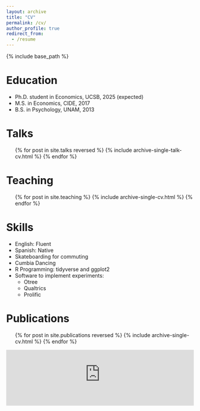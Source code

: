 ```yaml
---
layout: archive
title: "CV"
permalink: /cv/
author_profile: true
redirect_from:
  - /resume
---
```


{% include base_path %}

Education
======
* Ph.D. student in Economics, UCSB, 2025 (expected)
* M.S. in Economics, CIDE, 2017
* B.S. in Psychology, UNAM, 2013
  

[//]: # (Work experience)

[//]: # (======)

[//]: # (* Summer 2015: Research Assistant)

[//]: # (  * Github University)

[//]: # (  * Duties included: Tagging issues)

[//]: # (  * Supervisor: Professor Git)

[//]: # ()
[//]: # (* Fall 2015: Research Assistant)

[//]: # (  * Github University)

[//]: # (  * Duties included: Merging pull requests)

[//]: # (  * Supervisor: Professor Hub)
  
Talks
======

  <ul>
    {% for post in site.talks reversed %}
      {% include archive-single-talk-cv.html %}
    {% endfor %}</ul>
  
Teaching
======
<ul>
    {% for post in site.teaching %}
        {% include archive-single-cv.html %}
    {% endfor %}
</ul>

Skills
======
* English: Fluent
* Spanish: Native
* Skateboarding for commuting
* Cumbia Dancing
* R Programming: tidyverse and ggplot2
* Software to implement experiments:
  * Otree
  * Qualtrics
  * Prolific

Publications
======
  <ul>
    {% for post in site.publications reversed %}
      {% include archive-single-cv.html %}
    {% endfor %}
  </ul>

<embed src="https://dariotrujanoochoa.github.io/files/CV_eng.pdf" type="application/pdf" width="100%" />
